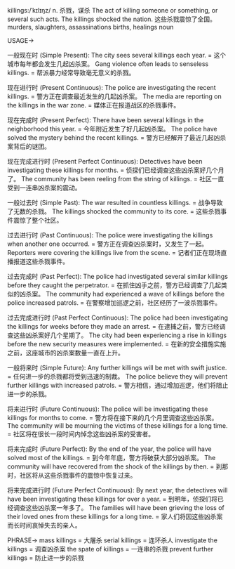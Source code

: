 killings:/ˈkɪlɪŋz/
n.
杀戮，谋杀
The act of killing someone or something, or several such acts.
The killings shocked the nation.  这些杀戮震惊了全国。
murders, slaughters, assassinations
births, healings
noun


USAGE->

一般现在时 (Simple Present):
The city sees several killings each year. = 这个城市每年都会发生几起凶杀案。
Gang violence often leads to senseless killings. = 帮派暴力经常导致毫无意义的杀戮。

现在进行时 (Present Continuous):
The police are investigating the recent killings. = 警方正在调查最近发生的几起凶杀案。
The media are reporting on the killings in the war zone. = 媒体正在报道战区的杀戮事件。

现在完成时 (Present Perfect):
There have been several killings in the neighborhood this year. = 今年附近发生了好几起凶杀案。
The police have solved the mystery behind the recent killings. = 警方已经解开了最近几起凶杀案背后的谜团。


现在完成进行时 (Present Perfect Continuous):
Detectives have been investigating these killings for months. = 侦探们已经调查这些凶杀案好几个月了。
The community has been reeling from the string of killings. = 社区一直受到一连串凶杀案的震动。

一般过去时 (Simple Past):
The war resulted in countless killings. = 战争导致了无数的杀戮。
The killings shocked the community to its core. = 这些杀戮事件震惊了整个社区。

过去进行时 (Past Continuous):
The police were investigating the killings when another one occurred. = 警方正在调查凶杀案时，又发生了一起。
Reporters were covering the killings live from the scene. = 记者们正在现场直播报道这些杀戮事件。

过去完成时 (Past Perfect):
The police had investigated several similar killings before they caught the perpetrator. = 在抓住凶手之前，警方已经调查了几起类似的凶杀案。
The community had experienced a wave of killings before the police increased patrols. = 在警察增加巡逻之前，社区经历了一波杀戮事件。


过去完成进行时 (Past Perfect Continuous):
The police had been investigating the killings for weeks before they made an arrest.  = 在逮捕之前，警方已经调查这些凶杀案好几个星期了。
The city had been experiencing a rise in killings before the new security measures were implemented. = 在新的安全措施实施之前，这座城市的凶杀案数量一直在上升。

一般将来时 (Simple Future):
Any further killings will be met with swift justice. = 任何进一步的杀戮都将受到迅速的制裁。
The police believe they will prevent further killings with increased patrols. = 警方相信，通过增加巡逻，他们将阻止进一步的杀戮。

将来进行时 (Future Continuous):
The police will be investigating these killings for months to come. = 警方将在接下来的几个月里调查这些凶杀案。
The community will be mourning the victims of these killings for a long time. = 社区将在很长一段时间内悼念这些凶杀案的受害者。

将来完成时 (Future Perfect):
By the end of the year, the police will have solved most of the killings. = 到今年年底，警方将破获大部分凶杀案。
The community will have recovered from the shock of the killings by then. = 到那时，社区将从这些杀戮事件的震惊中恢复过来。

将来完成进行时 (Future Perfect Continuous):
By next year, the detectives will have been investigating these killings for over a year. = 到明年，侦探们将已经调查这些凶杀案一年多了。
The families will have been grieving the loss of their loved ones from these killings for a long time. = 家人们将因这些凶杀案而长时间哀悼失去的亲人。




PHRASE->
mass killings = 大屠杀
serial killings = 连环杀人
investigate the killings = 调查凶杀案
the spate of killings = 一连串的杀戮
prevent further killings = 防止进一步的杀戮
